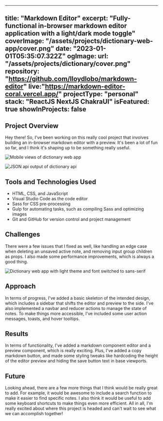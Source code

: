 
---
title: "Markdown Editor"
excerpt: "Fully-functional in-browser markdown editor application with a light/dark mode toggle"
coverImage: "/assets/projects/dictionary-web-app/cover.png"
date: "2023-01-01T05:35:07.322Z"
ogImage:
  url: "/assets/projects/dictionary/cover.png"
repository: "https://github.com/lloydlobo/markdown-editor"
live:"https://markdown-editor-coral.vercel.app/"
projectType: "personal"
stack: "ReactJS NextJS ChakraUI"
isFeatured: true
showInProjects: false
---

## Project Overview

Hey there! So, I've been working on this really cool project that involves building an in-browser markdown editor with a preview. It's been a lot of fun so far, and I think it's shaping up to be something really useful.

![Mobile views of dictionary web app](/assets/projects/dictionary-web-app/mobile-dark-light.jpg)

![JSON api output of dictionary api](/assets/projects/dictionary-web-app/json.png)

## Tools and Technologies Used

- HTML, CSS, and JavaScript
- Visual Studio Code as the code editor
- Sass for CSS pre-processing
- Gulp for automating tasks, such as compiling Sass and optimizing images
- Git and GitHub for version control and project management

## Challenges

There were a few issues that I fixed as well, like handling an edge case when deleting an unsaved active note, and removing input group children as props. I also made some performance improvements, which is always a good thing.

![Dictionary web app with light theme and font switched to sans-serif](/assets/projects/dictionary-web-app/light-theme-sans-serif.png)

## Approach

In terms of progress, I've added a basic skeleton of the intended design, which includes a sidebar that shifts the editor and preview to the side. I've also implemented a navbar and reducer actions to manage the state of notes. To make things more accessible, I've included some user action messages, toasts, and hover tooltips.


## Results

In terms of functionality, I've added a markdown component editor and a preview component, which is really exciting. Plus, I've added a copy markdown button, and made some styling tweaks like hardcoding the height of the editor preview and hiding the save button text in base viewports.

## Future

Looking ahead, there are a few more things that I think would be really great to add. For example, it would be awesome to include a search function to make it easier to find specific notes. I also think it would be useful to add some keyboard shortcuts to make things even more efficient. All in all, I'm really excited about where this project is headed and can't wait to see what we can accomplish together!
